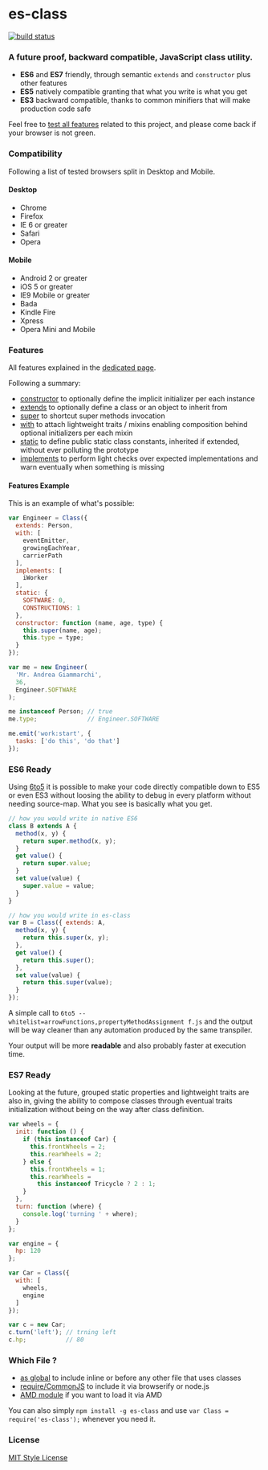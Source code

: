 es-class
========

[![build status](https://secure.travis-ci.org/WebReflection/es-class.png)](http://travis-ci.org/WebReflection/es-class)


### A future proof, backward compatible, JavaScript class utility.

  * **ES6** and **ES7** friendly, through semantic `extends` and `constructor` plus other features
  * **ES5** natively compatible granting that what you write is what you get
  * **ES3** backward compatible, thanks to common minifiers that will make production code safe

Feel free to [test all features](http://webreflection.github.io/es-class/test/) related to this project, and please come back if your browser is not green.



### Compatibility

Following a list of tested browsers split in Desktop and Mobile.

#### Desktop

  * Chrome
  * Firefox
  * IE 6 or greater
  * Safari
  * Opera

#### Mobile

  * Android 2 or greater
  * iOS 5 or greater
  * IE9 Mobile or greater
  * Bada
  * Kindle Fire
  * Xpress
  * Opera Mini and Mobile



### Features
All features explained in the [dedicated page](https://github.com/WebReflection/es-class/blob/master/FEATURES.md).

Following a summary:

  * [constructor](https://github.com/WebReflection/es-class/blob/master/FEATURES.md#constructor) to optionally define the implicit initializer per each instance
  * [extends](https://github.com/WebReflection/es-class/blob/master/FEATURES.md#extends) to optionally define a class or an object to inherit from
  * [super](https://github.com/WebReflection/es-class/blob/master/FEATURES.md#super) to shortcut super methods invocation
  * [with](https://github.com/WebReflection/es-class/blob/master/FEATURES.md#with) to attach lightweight traits / mixins enabling composition behind optional initializers per each mixin
  * [static](https://github.com/WebReflection/es-class/blob/master/FEATURES.md#static) to define public static class constants, inherited if extended, without ever polluting the prototype
  * [implements](https://github.com/WebReflection/es-class/blob/master/FEATURES.md#implements) to perform light checks over expected implementations and warn eventually when something is missing


#### Features Example
This is an example of what's possible:
```js
var Engineer = Class({
  extends: Person,
  with: [
    eventEmitter,
    growingEachYear,
    carrierPath
  ],
  implements: [
    iWorker
  ],
  static: {
    SOFTWARE: 0,
    CONSTRUCTIONS: 1
  },
  constructor: function (name, age, type) {
    this.super(name, age);
    this.type = type;
  }
});

var me = new Engineer(
  'Mr. Andrea Giammarchi',
  36,
  Engineer.SOFTWARE
);

me instanceof Person; // true
me.type;              // Engineer.SOFTWARE

me.emit('work:start', {
  tasks: ['do this', 'do that']
});
```


### ES6 Ready
Using [6to5](http://6to5.org/) it is possible to make your code directly compatible down to ES5 or even ES3 without loosing the ability to debug in every platform without needing source-map. What you see is basically what you get.

```js
// how you would write in native ES6
class B extends A {
  method(x, y) {
    return super.method(x, y);
  }
  get value() {
    return super.value;
  }
  set value(value) {
    super.value = value;
  }
}

// how you would write in es-class
var B = Class({ extends: A,
  method(x, y) {
    return this.super(x, y);
  },
  get value() {
    return this.super();
  },
  set value(value) {
    return this.super(value);
  }
});
```

A simple call to `6to5 --whitelist=arrowFunctions,propertyMethodAssignment f.js` and the output will be way cleaner than any automation produced by the same transpiler.

Your output will be more **readable** and also probably faster at execution time.


### ES7 Ready
Looking at the future, grouped static properties and lightweight traits are also in, giving the ability to compose classes through eventual traits initialization without being on the way after class definition.

```js
var wheels = {
  init: function () {
    if (this instanceof Car) {
      this.frontWheels = 2;
      this.rearWheels = 2;
    } else {
      this.frontWheels = 1;
      this.rearWheels =
        this instanceof Tricycle ? 2 : 1;
    }
  },
  turn: function (where) {
    console.log('turning ' + where);
  }
};

var engine = {
  hp: 120
};

var Car = Class({
  with: [
    wheels,
    engine
  ]
});

var c = new Car;
c.turn('left'); // trning left
c.hp;           // 80
```


### Which File ?

  * [as global](build/es-class.js) to include inline or before any other file that uses classes
  * [require/CommonJS](build/es-class.npm.js) to include it via browserify or node.js
  * [AMD module](build/es-class.amd.js) if you want to load it via AMD

You can also simply `npm install -g es-class` and use `var Class = require('es-class');` whenever you need it.


### License
[MIT Style License](LICENSE.txt)